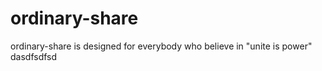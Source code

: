 # ordinary-share
ordinary-share is designed for everybody who believe in "unite is power"
dasdfsdfsd
